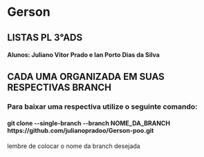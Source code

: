 # Gerson
## LISTAS PL 3°ADS <h4>Alunos: Juliano Vitor Prado e Ian Porto Dias da Silva</h4>

<h2>CADA UMA ORGANIZADA EM SUAS RESPECTIVAS BRANCH</h2>
<h3>Para baixar uma respectiva utilize o seguinte comando:</h3>
<h4>git clone --single-branch --branch NOME_DA_BRANCH https://github.com/julianopradoo/Gerson-poo.git
</h4>

lembre de colocar o nome da branch desejada
